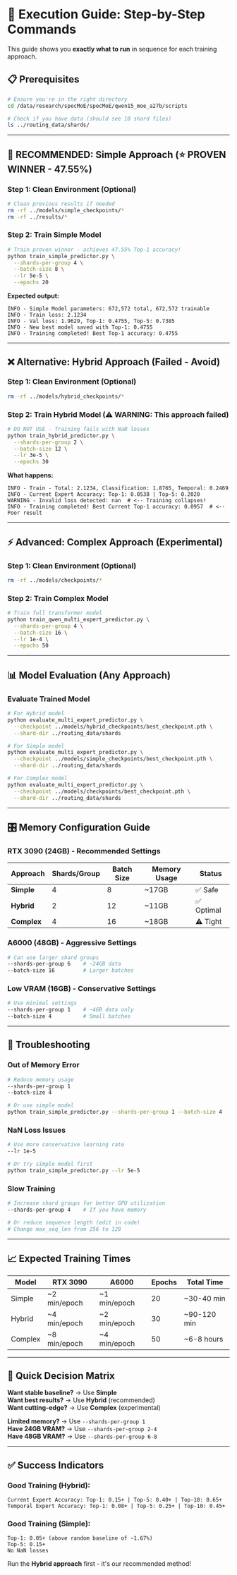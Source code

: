 # 🚀 Execution Guide: Step-by-Step Commands

This guide shows you **exactly what to run** in sequence for each training approach.

## 📋 Prerequisites

```bash
# Ensure you're in the right directory
cd /data/research/specMoE/specMoE/qwen15_moe_a27b/scripts

# Check if you have data (should see 10 shard files)
ls ../routing_data/shards/
```

---

## 🎯 RECOMMENDED: Simple Approach (⭐ PROVEN WINNER - 47.55%)

### Step 1: Clean Environment (Optional)
```bash
# Clean previous results if needed
rm -rf ../models/simple_checkpoints/*
rm -rf ../results/*
```

### Step 2: Train Simple Model
```bash
# Train proven winner - achieves 47.55% Top-1 accuracy!
python train_simple_predictor.py \
  --shards-per-group 4 \
  --batch-size 8 \
  --lr 5e-5 \
  --epochs 20
```

**Expected output:**
```
INFO - Simple Model parameters: 672,572 total, 672,572 trainable
INFO - Train loss: 2.1234
INFO - Val loss: 1.9629, Top-1: 0.4755, Top-5: 0.7385
INFO - New best model saved with Top-1: 0.4755
INFO - Training completed! Best Top-1 accuracy: 0.4755
```

---

## ❌ Alternative: Hybrid Approach (Failed - Avoid)

### Step 1: Clean Environment (Optional)
```bash
rm -rf ../models/hybrid_checkpoints/*
```

### Step 2: Train Hybrid Model (⚠️ WARNING: This approach failed)
```bash
# DO NOT USE - Training fails with NaN losses
python train_hybrid_predictor.py \
  --shards-per-group 2 \
  --batch-size 12 \
  --lr 3e-5 \
  --epochs 30
```

**What happens:**
```
INFO - Train - Total: 2.1234, Classification: 1.8765, Temporal: 0.2469
INFO - Current Expert Accuracy: Top-1: 0.0538 | Top-5: 0.2020
WARNING - Invalid loss detected: nan  # <-- Training collapses!
INFO - Training completed! Best Current Top-1 accuracy: 0.0957  # <-- Poor result
```

---

## ⚡ Advanced: Complex Approach (Experimental)

### Step 1: Clean Environment (Optional)
```bash
rm -rf ../models/checkpoints/*
```

### Step 2: Train Complex Model
```bash
# Train full transformer model
python train_qwen_multi_expert_predictor.py \
  --shards-per-group 4 \
  --batch-size 16 \
  --lr 1e-4 \
  --epochs 50
```

---

## 📊 Model Evaluation (Any Approach)

### Evaluate Trained Model
```bash
# For Hybrid model
python evaluate_multi_expert_predictor.py \
  --checkpoint ../models/hybrid_checkpoints/best_checkpoint.pth \
  --shard-dir ../routing_data/shards

# For Simple model  
python evaluate_multi_expert_predictor.py \
  --checkpoint ../models/simple_checkpoints/best_checkpoint.pth \
  --shard-dir ../routing_data/shards

# For Complex model
python evaluate_multi_expert_predictor.py \
  --checkpoint ../models/checkpoints/best_checkpoint.pth \
  --shard-dir ../routing_data/shards
```

---

## 🎛️ Memory Configuration Guide

### RTX 3090 (24GB) - Recommended Settings

| Approach | Shards/Group | Batch Size | Memory Usage | Status |
|----------|-------------|------------|--------------|---------|
| **Simple** | 4 | 8 | ~17GB | ✅ Safe |
| **Hybrid** | 2 | 12 | ~11GB | ✅ Optimal |
| **Complex** | 4 | 16 | ~18GB | ⚠️ Tight |

### A6000 (48GB) - Aggressive Settings
```bash
# Can use larger shard groups
--shards-per-group 6    # ~24GB data
--batch-size 16         # Larger batches
```

### Low VRAM (16GB) - Conservative Settings
```bash
# Use minimal settings
--shards-per-group 1    # ~4GB data only
--batch-size 4          # Small batches
```

---

## 🚨 Troubleshooting

### Out of Memory Error
```bash
# Reduce memory usage
--shards-per-group 1
--batch-size 4

# Or use simple model
python train_simple_predictor.py --shards-per-group 1 --batch-size 4
```

### NaN Loss Issues
```bash
# Use more conservative learning rate
--lr 1e-5

# Or try simple model first
python train_simple_predictor.py --lr 5e-5
```

### Slow Training
```bash
# Increase shard groups for better GPU utilization
--shards-per-group 4    # If you have memory

# Or reduce sequence length (edit in code)
# Change max_seq_len from 256 to 128
```

---

## 📈 Expected Training Times

| Model | RTX 3090 | A6000 | Epochs | Total Time |
|-------|----------|-------|--------|------------|
| Simple | ~2 min/epoch | ~1 min/epoch | 20 | ~30-40 min |
| Hybrid | ~4 min/epoch | ~2 min/epoch | 30 | ~90-120 min |
| Complex | ~8 min/epoch | ~4 min/epoch | 50 | ~6-8 hours |

---

## 🎯 Quick Decision Matrix

**Want stable baseline?** → Use **Simple**  
**Want best results?** → Use **Hybrid** (recommended)  
**Want cutting-edge?** → Use **Complex** (experimental)  

**Limited memory?** → Use `--shards-per-group 1`  
**Have 24GB VRAM?** → Use `--shards-per-group 2-4`  
**Have 48GB VRAM?** → Use `--shards-per-group 6-8`

---

## ✅ Success Indicators

### Good Training (Hybrid):
```
Current Expert Accuracy: Top-1: 0.15+ | Top-5: 0.40+ | Top-10: 0.65+
Temporal Expert Accuracy: Top-1: 0.08+ | Top-5: 0.25+ | Top-10: 0.45+
```

### Good Training (Simple):
```
Top-1: 0.05+ (above random baseline of ~1.67%)
Top-5: 0.15+ 
No NaN losses
```

Run the **Hybrid approach** first - it's our recommended method!